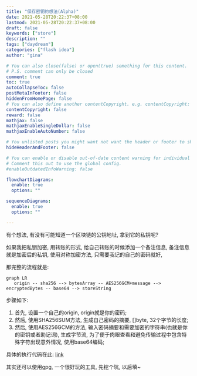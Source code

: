 ```yaml
---
title: "保存密钥的想法(Alpha)"
date: 2021-05-28T20:22:37+08:00
lastmod: 2021-05-28T20:22:37+08:00
draft: false
keywords: ["store"]
description: ""
tags: ["daydream"]
categories: ["flash idea"]
author: "gina"

# You can also close(false) or open(true) something for this content.
# P.S. comment can only be closed
comment: true
toc: true
autoCollapseToc: false
postMetaInFooter: false
hiddenFromHomePage: false
# You can also define another contentCopyright. e.g. contentCopyright: "This is another copyright."
contentCopyright: false
reward: false
mathjax: false
mathjaxEnableSingleDollar: false
mathjaxEnableAutoNumber: false

# You unlisted posts you might want not want the header or footer to show
hideHeaderAndFooter: false

# You can enable or disable out-of-date content warning for individual post.
# Comment this out to use the global config.
#enableOutdatedInfoWarning: false

flowchartDiagrams:
  enable: true
  options: ""

sequenceDiagrams: 
  enable: true
  options: ""

---
```


<!--more-->

有个想法, 有没有可能知道一个区块链的公钥地址, 拿到它的私钥呢? 

如果我把私钥加密, 用转账的形式, 给自己转账的时候添加一个备注信息, 备注信息就是加密后的私钥, 使用对称加密方法, 只需要我记的自己的密码就好,

那完整的流程就是:

```mermaid
graph LR
   origin -- sha256 --> bytesArray -- AES256GCM+message --> encryptedBytes -- base64 --> storeString
```

步骤如下:

1. 首先, 设置一个自己的origin, origin就是你的密码;
2. 然后, 使用SHA256SUM方法, 生成自己密码的摘要, []byte, 32个字节的长度;
3. 然后, 使用AES256GCM的方法, 输入密码摘要和需要加密的字符串(也就是你的密钥或者助记词), 生成字节流, 为了便于肉眼查看和避免传输过程中包含特殊字符出现意外情况, 使用base64编码;

具体的执行代码在此: [link](https://gist.github.com/rogerBridge/4595e52040556ac6ecd000fb18d2db0a)

其实还可以使用gpg, 一个很好玩的工具, 先挖个坑, 以后填~
